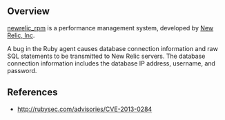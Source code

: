 ## Overview
[newrelic_rpm](https://rubygems.org/gems/newrelic_rpm) is a performance management system, developed by [New Relic, Inc](https://www.newrelic.com).

A bug in the Ruby agent causes database connection information and raw SQL
statements to be transmitted to New Relic servers. The database connection
information includes the database IP address, username, and password.


## References
- http://rubysec.com/advisories/CVE-2013-0284
